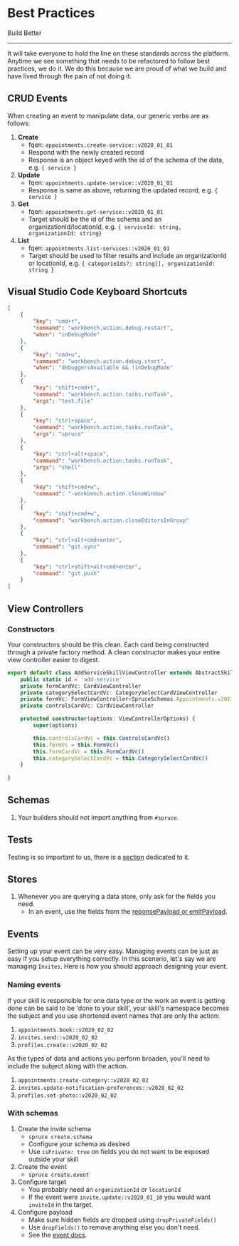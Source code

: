 # Best Practices
Build Better
****

It will take everyone to hold the line on these standards across the platform. Anytime we see something that needs to be refactored to follow best practices, we do it. We do this because we are proud of what we build and have lived through the pain of not doing it.

## CRUD Events

When creating an event to manipulate data, our generic verbs are as follows:

1. **Create**
    * fqen: `appointments.create-service::v2020_01_01`
    * Respond with the newly created record
    * Response is an object keyed with the id of the schema of the data, e.g. `{ service }`
2. **Update**
    * fqen: `appointments.update-service::v2020_01_01`
    * Response is same as above, returning the updated record, e.g. `{ service }`
3. **Get**
    * fqen: `appointments.get-service::v2020_01_01`
    * Target should be the id of the schema and an organizationId/locationId, e.g. `{ serviceId: string, organizationId: string}`
4. **List**
    * fqen: `appointments.list-services::v2020_01_01`
    * Target should be used to filter results and include an organizationId or locationId, e.g. `{ categorieIds?: string[], organizationId: string }`

## Visual Studio Code Keyboard Shortcuts

```json
[
    {
        "key": "cmd+r",
        "command": "workbench.action.debug.restart",
        "when": "inDebugMode"
    },
    {
        "key": "cmd+u",
        "command": "workbench.action.debug.start",
        "when": "debuggersAvailable && !inDebugMode"
    },
    {
        "key": "shift+cmd+t",
        "command": "workbench.action.tasks.runTask",
        "args": "test.file"
    },
    {
        "key": "ctrl+space",
        "command": "workbench.action.tasks.runTask",
        "args": "spruce"
    },
    {
        "key": "ctrl+alt+space",
        "command": "workbench.action.tasks.runTask",
        "args": "shell"
    },
    {
        "key": "shift+cmd+w",
        "command": "-workbench.action.closeWindow"
    },
    {
        "key": "shift+cmd+w",
        "command": "workbench.action.closeEditorsInGroup"
    },
    {
        "key": "ctrl+alt+cmd+enter",
        "command": "git.sync"
    },
    {
        "key": "ctrl+shift+alt+cmd+enter",
        "command": "git.push"
    }
]

```

## View Controllers

### Constructors
Your constructors should be this clean. Each card being constructed through a private factory method. A clean constructor makes your entire view controller easier to digest.

```ts
export default class AddServiceSkillViewController extends AbstractSkillViewController {
	public static id = 'add-service'
	private formCardVc: CardViewController
	private categorySelectCardVc: CategorySelectCardViewController
	private formVc: FormViewController<SpruceSchemas.Appointments.v2021_06_23.ServiceSchema>
	private controlsCardVc: CardViewController

	protected constructor(options: ViewControllerOptions) {
		super(options)

		this.controlsCardVc = this.ControlsCardVc()
		this.formVc = this.FormVc()
		this.formCardVc = this.FormCardVc()
		this.categorySelectCardVc = this.CategorySelectCardVc()
	}
    
}
```

## Schemas

1. Your builders should not import anything from `#spruce`. 

## Tests

Testing is so important to us, there is a [section](../tests/index.md?id=best-practices) dedicated to it.

## Stores

1. Whenever you are querying a data store, only ask for the fields you need. 
	* In an event, use the fields from the [reponsePayload or emitPayload](../stores/index.md?id=stores-in-tests).


## Events 
Setting up your event can be very easy. Managing events can be just as easy if you setup everything correctly. In this scenario, let's say we are managing `Invites`. Here is how you should approach designing your event.

### Naming events
If your skill is responsible for one data type or the work an event is getting done can be said to be 'done to your skill', your skill's namespace becomes the subject and you  use shortened event names that are only the action:

1. `appointments.book::v2020_02_02`
2. `invites.send::v2020_02_02`
2. `profiles.create::v2020_02_02`

As the types of data and actions you perform broaden, you'll need to include the subject along with the action.

1. `appointments.create-category::v2020_02_02`
2. `invites.update-notification-preferences::v2020_02_02`
2. `profiles.set-photo::v2020_02_02`

### With schemas

1. Create the invite schema
	* `spruce create.schema`
	* Configure your schema as desired
	* Use `isPrivate: true` on fields you do not want to be exposed outside your skill
2. Create the event
	* `spruce create.event`
3. Configure target
	* You probably need an `organizationId` or `locationId`
	* If the event were `invite.update::v2020_01_10` you would want `inviteId` in the target.
4. Configure payload
	* Make sure hidden fields are dropped using `dropPrivateFields()`
	* Use `dropFields()` to remove anything else you don't need.
	* See the [event docs](../events/index?id=payloads).

